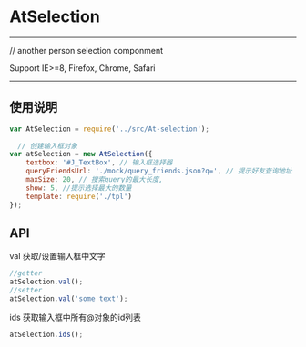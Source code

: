 # AtSelection

---

// another person selection componment

Support IE>=8, Firefox, Chrome, Safari

---

## 使用说明

``` js
var AtSelection = require('../src/At-selection');
 
  // 创建输入框对象
var atSelection = new AtSelection({
    textbox: '#J_TextBox', // 输入框选择器
    queryFriendsUrl: './mock/query_friends.json?q=', // 提示好友查询地址
    maxSize: 20, // 搜索query的最大长度,
    show: 5, //提示选择最大的数量
    template: require('./tpl')
});
```

## API
val
获取/设置输入框中文字
``` js
//getter
atSelection.val();
//setter
atSelection.val('some text');
```

ids
获取输入框中所有@对象的id列表
``` js
atSelection.ids();
```